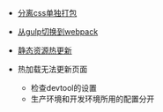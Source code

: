 - [分离css单独打包](https://www.jianshu.com/p/439764e3eff2)
- [从gulp切换到webpack](https://www.valentinog.com/blog/from-gulp-to-webpack-quickstart/)
- [静态资源热更新](https://github.com/ruanyf/webpack-demos#demo15-hot-module-replacement-source)

- 热加载无法更新页面
  - 检查devtool的设置
  - 生产环境和开发环境所用的配置分开


